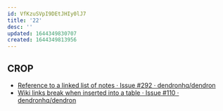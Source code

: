```yaml
---
id: VfKzuSVpI9DEtJHIy0lJ7
title: '22'
desc: ''
updated: 1644349830707
created: 1644349813956
---
```


## CROP

-   [Reference to a linked list of notes · Issue #292 · dendronhq/dendron](https://github.com/dendronhq/dendron/issues/292)
-   [Wiki links break when inserted into a table · Issue #110 · dendronhq/dendron](https://github.com/dendronhq/dendron/issues/110)
